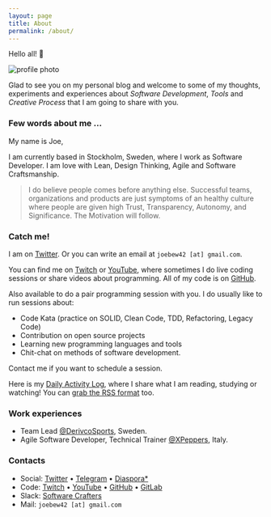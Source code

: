 ```yaml
---
layout: page
title: About
permalink: /about/
---
```


Hello all! 👋

<img alt="profile photo" src="https://avatars1.githubusercontent.com/u/1238549?v=4&s=180" class="center" />

Glad to see you on my personal blog and welcome to some of my thoughts, experiments and experiences about _Software Development_, _Tools_ and _Creative Process_ that I am going to share with you.

### Few words about me ...

My name is Joe,

I am currently based in Stockholm, Sweden, where I work as Software Developer. I am love with Lean, Design Thinking, Agile and Software Craftsmanship.

> I do believe people comes before anything else. Successful teams, organizations and products are just symptoms of an healthy culture where people are given high Trust, Transparency, Autonomy, and Significance. The Motivation will follow.

### Catch me!

I am on [Twitter](https://twitter.com/joebew42). Or you can write an email at `joebew42 [at] gmail.com`.

You can find me on [Twitch](https://twitch.tv/joebew42) or [YouTube](https://www.youtube.com/channel/UCEt-X-5yZ86SYTNDbSQgVAQ), where sometimes I do live coding sessions or share videos about programming. All of my code is on [GitHub](https://github.com/joebew42).

Also available to do a pair programming session with you. I do usually like to run sessions about:

- Code Kata (practice on SOLID, Clean Code, TDD, Refactoring, Legacy Code)
- Contribution on open source projects
- Learning new programming languages and tools
- Chit-chat on methods of software development.

Contact me if you want to schedule a session.

Here is my [Daily Activity Log](http://joebew42.github.io/events.xml), where I share what I am reading, studying or watching! You can [grab the RSS format](https://daily2rss.herokuapp.com/rss/?url=http://joebew42.github.io/events) too.

### Work experiences

- Team Lead [@DerivcoSports](https://twitter.com/DerivcoSports), Sweden.
- Agile Software Developer, Technical Trainer [@XPeppers](https://twitter.com/xpeppers), Italy.

### Contacts

- Social: [Twitter](https://twitter.com/joebew42) • [Telegram](https://t.me/joebew42) • [Diaspora*](https://joindiaspora.com/people/fdc8e995614a2609)
- Code: [Twitch](https://twitch.tv/joebew42) • [YouTube](https://www.youtube.com/channel/UCEt-X-5yZ86SYTNDbSQgVAQ) • [GitHub](https://github.com/joebew42) • [GitLab](https://gitlab.com/joebew42)
- Slack: [Software Crafters](http://slack.softwarecraftsmanship.org/)
- Mail: `joebew42 [at] gmail.com`
